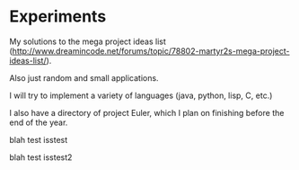 Experiments
===========

My solutions to the mega project ideas list (http://www.dreamincode.net/forums/topic/78802-martyr2s-mega-project-ideas-list/).

Also just random and small applications.

I will try to implement a variety of languages (java, python, lisp, C, etc.)

I also have a directory of project Euler, which I plan on finishing before the end of the year.

blah test isstest

blah test isstest2